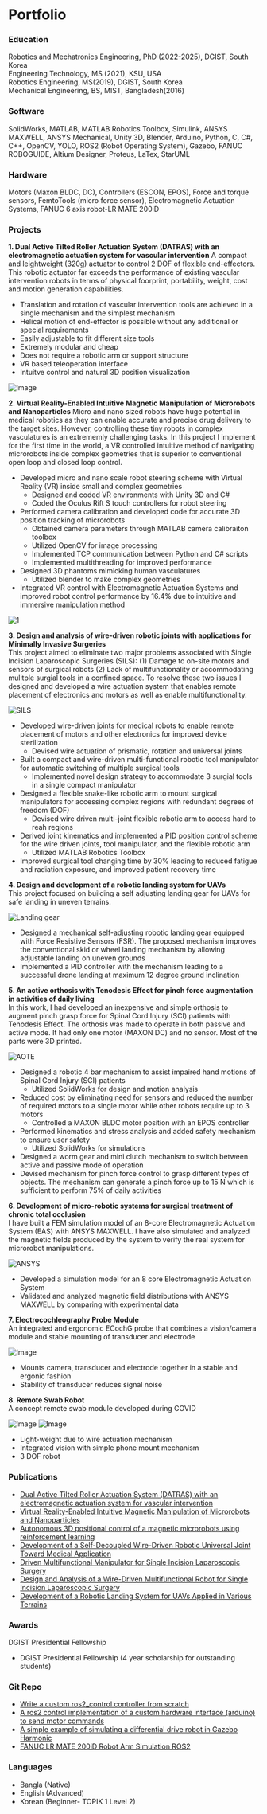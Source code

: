 # Portfolio 

### Education
Robotics and Mechatronics Engineering, PhD (2022-2025), DGIST, South Korea <br />
Engineering Technology, MS (2021), KSU, USA <br />
Robotics Engineering, MS(2019), DGIST, South Korea <br />
Mechanical Engineering, BS, MIST, Bangladesh(2016)

### Software
SolidWorks, MATLAB, MATLAB Robotics Toolbox, Simulink, ANSYS MAXWELL, ANSYS Mechanical, Unity 3D, Blender, Arduino, Python, C, C#, C++, OpenCV, YOLO, ROS2 (Robot Operating System), Gazebo, FANUC ROBOGUIDE, Altium Designer, Proteus, LaTex, StarUML

### Hardware
Motors (Maxon BLDC, DC), Controllers (ESCON, EPOS), Force and torque sensors, FemtoTools (micro force sensor), Electromagnetic Actuation Systems, FANUC 6 axis robot-LR MATE 200iD

### Projects
**1. Dual Active Tilted Roller Actuation System (DATRAS) with an electromagnetic actuation system for vascular intervention**
   A compact and leightweight (320g) actuator to control 2 DOF of flexible end-effectors. This robotic actuator far exceeds the performance of existing vascular intervention robots in terms of physical foorprint, portability, weight, cost and motion generation capabilities.
   - Translation and rotation of vascular intervention tools are achieved in a single mechanism and the simplest mechanism
   - Helical motion of end-effector is possible without any additional or special requirements
   - Easily adjustable to fit different size tools
   - Extremely modular and cheap
   - Does not require a robotic arm or support structure
   - VR based teleoperation interface
   - Intuitve control and natural 3D position visualization


   ![Image](https://github.com/user-attachments/assets/602f589c-460f-4cc5-8807-4042769d66f1)

     
**2. Virtual Reality-Enabled Intuitive Magnetic Manipulation of Microrobots and Nanoparticles**
   Micro and nano sized robots have huge potential in medical robotics as they can enable accurate and precise drug delivery to the target sites. However, controlling these tiny robots in complex vasculatures     is an extrememly challenging tasks. In this project I implement for the first time in the world, a VR controlled intuitive method of navigating microrobots inside complex geometries that is superior to         conventional open loop and closed loop control.
- Developed micro and nano scale robot steering scheme with Virtual Reality (VR) inside small and complex geometries
  - Designed and coded VR environments with Unity 3D and C#
  - Coded the Oculus Rift S touch controllers for robot steering
- Performed camera calibration and developed code for accurate 3D position tracking of microrobots
  - Obtained camera parameters through MATLAB camera calibraiton toolbox
  - Utilized OpenCV for image processing
  - Implemented TCP communication between Python and C# scripts
  - Implemented multithreading for improved performance
- Designed 3D phantoms mimicking human vasculatures
  - Utilized blender to make complex geometries
- Integrated VR control with Electromagnetic Actuation Systems and improved robot control performance by 16.4% due to intuitive and immersive manipulation method
   

 ![1](https://github.com/user-attachments/assets/b6bb151d-2002-4373-bc54-cbf5eb561152)

**3. Design and analysis of wire-driven robotic joints with applications for Minimally Invasive Surgeries** <br />
   This project aimed to eliminate two major problems associated with Single Incision Laparoscopic Surgeries (SILS): (1) Damage to on-site motors and sensors of surgical robots (2) Lack of multifunctionality 
   or accommodating mulitple surgial tools in a confined space. To resolve these two issues I designed and developed a wire actuation system that enables remote placement of electronics and motors as well as 
   enable multifunctionality.

   ![SILS](https://github.com/masum919/portfolio/assets/138081981/3897535a-dc1a-4fbc-abb3-950503e0d912)
 
- Developed wire-driven joints for medical robots to enable remote placement of motors and other electronics for improved device sterilization
  - Devised wire actuation of prismatic, rotation and universal joints
- Built a compact and wire-driven multi-functional robotic tool manipulator for automatic switching of multiple surgical tools
  - Implemented novel design strategy to accommodate 3 surgial tools in a single compact manipulator
- Designed a flexible snake-like robotic arm to mount surgical manipulators for accessing complex regions with redundant degrees of freedom (DOF)
  - Devised wire driven multi-joint flexible robotic arm to access hard to reah regions
- Derived joint kinematics and implemented a PID position control scheme for the wire driven joints, tool manipulator, and the flexible robotic arm
  - Utilized MATLAB Robotics Toolbox
- Improved surgical tool changing time by 30% leading to reduced fatigue and radiation exposure, and improved patient recovery time

**4. Design and development of a robotic landing system for UAVs** <br />
   This project focused on building a self adjusting landing gear for UAVs for safe landing in uneven terrains.

![Landing gear](https://github.com/masum919/portfolio/assets/138081981/e8f9176c-370f-42d1-931e-71a57b3dd1c4)
 
- Designed a mechanical self-adjusting robotic landing gear equipped with Force Resistive Sensors (FSR). The proposed mechanism improves the conventional skid or wheel landing mechanism by allowing adjustable landing on uneven grounds
- Implemented a PID controller with the mechanism leading to a successful drone landing at maximum 12 degree ground inclination

**5. An active orthosis with Tenodesis Effect for pinch force augmentation in activities of daily living** <br />
     In this work, I had developed an inexpensive and simple orthosis to augment pinch grasp force for Spinal Cord Injury (SCI) patients with Tenodesis Effect. The orthosis was made to operate in both passive 
     and active mode. It had only one motor (MAXON DC) and no sensor. Most of the parts were 3D printed.

![AOTE](https://github.com/masum919/portfolio/assets/138081981/af19c1ae-9b76-4ca3-8a77-2d4af23fbf0e)
    
- Designed a robotic 4 bar mechanism to assist impaired hand motions of Spinal Cord Injury (SCI) patients
  - Utilized SolidWorks for design and motion analysis
- Reduced cost by eliminating need for sensors and reduced the number of required motors to a single motor while other robots require up to 3 motors
  - Controlled a MAXON BLDC motor position with an EPOS controller
- Performed kinematics and stress analysis and added safety mechanism to ensure user safety
  - Utilized SolidWorks for simulations
- Designed a worm gear and mini clutch mechanism to switch between active and passive mode of operation
- Devised mechanism for pinch force control to grasp different types of objects. The mechanism can generate a pinch force up to 15 N which is sufficient to perform 75% of daily activities

**6. Development of micro-robotic systems for surgical treatment of chronic total occlusion** <br />
     I have built a FEM simulation model of an 8-core Electromagnetic Actuation System (EAS) with ANSYS MAXWELL. I have also simulated and analyzed the magnetic fields produced by the system to verify the real 
     system for microrobot manipulations.

![ANSYS](https://github.com/masum919/portfolio/assets/138081981/b477ca10-9d8a-4bba-a7e3-d7e5f9a99de9)
     
- Developed a simulation model for an 8 core Electromagnetic Actuation System 
- Validated and analyzed magnetic field distributions with ANSYS MAXWELL by comparing with experimental data

**7. Electrocochleography Probe Module** <br />
     An integrated and ergonomic ECochG probe that combines a vision/camera module and stable mounting of transducer and electrode

![Image](https://github.com/user-attachments/assets/82d7901e-36dc-4905-a5b0-d18121aa0ad7)

- Mounts camera, transducer and electrode together in a stable and ergonic fashion
- Stability of transducer reduces signal noise

**8. Remote Swab Robot** <br />
     A concept remote swab module developed during COVID

![Image](https://github.com/user-attachments/assets/1c1422a3-876d-4ffa-a5b4-6a762909daa5)
![Image](https://github.com/user-attachments/assets/283afc86-eeb2-4024-af86-9ac0b7d6e836)

- Light-weight due to wire actuation mechanism
- Integrated vision with simple phone mount mechanism
- 3 DOF robot

### Publications
- [Dual Active Tilted Roller Actuation System (DATRAS) with an electromagnetic actuation system for vascular intervention](https://doi.org/10.1038/s44182-025-00023-6)
- [Virtual Reality-Enabled Intuitive Magnetic Manipulation of Microrobots and Nanoparticles](https://doi.org/10.1002/aisy.202300793)
- [Autonomous 3D positional control of a magnetic microrobots using reinforcement learning](https://doi.org/10.1038/s42256-023-00779-2)
- [Development of a Self-Decoupled Wire-Driven Robotic Universal Joint Toward Medical Application](https://doi.org/10.1115/DMD2022-1016)
- [Driven Multifunctional Manipulator for Single Incision Laparoscopic Surgery](https://doi.org/10.1115/DMD2020-9015)
- [Design and Analysis of a Wire-Driven Multifunctional Robot for Single Incision Laparoscopic Surgery](https://doi.org/10.1115/DETC2020-22471)
- [Development of a Robotic Landing System for UAVs Applied in Various Terrains](https://doi.org/10.1115/DETC2020-22606)

### Awards
DGIST Presidential Fellowship 
- DGIST Presidential Fellowship (4 year scholarship for outstanding students)
  
### Git Repo
- [Write a custom ros2_control controller from scratch](https://github.com/masum919/my_custom_controller)
- [A ros2 control implementation of a custom hardware interface (arduino) to send motor commands](https://github.com/masum919/ros2_control_custom_hardware_interface)
- [A simple example of simulating a differential drive robot in Gazebo Harmonic](https://github.com/masum919/DiffDrive_Hyundai_Kona_ROS2_Gazebo_Harmonic)
- [FANUC LR MATE 200iD Robot Arm Simulation ROS2](https://github.com/masum919/FANUC-LR-MATE200i)

### Languages
- Bangla (Native)
- English (Advanced)
- Korean (Beginner- TOPIK 1 Level 2)
  

